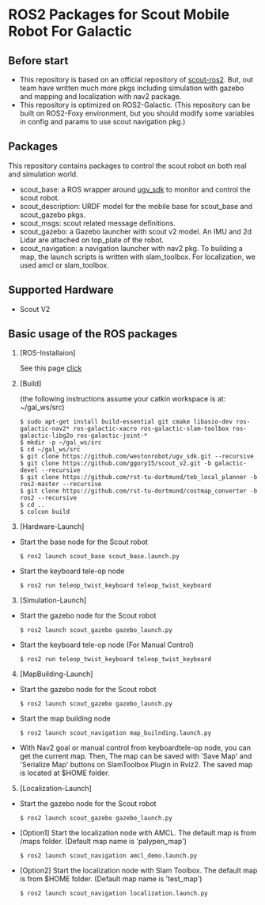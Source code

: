 # ROS2 Packages for Scout Mobile Robot For Galactic

## Before start

* This repository is based on an official repository of [scout-ros2](https://github.com/agilexrobotics/scout_ros2). But, out team have written much more pkgs including simulation with gazebo and mapping and localization with nav2 package.
* This repository is optimized on ROS2-Galactic. (This repository can be built on ROS2-Foxy environment, but you should modify some variables in config and params to use scout navigation pkg.)

## Packages

This repository contains packages to control the scout robot on both real and simulation world. 

* scout_base: a ROS wrapper around [ugv_sdk](https://github.com/westonrobot/ugv_sdk) to monitor and control the scout robot.
* scout_description: URDF model for the mobile base for scout_base and scout_gazebo pkgs.
* scout_msgs: scout related message definitions.
* scout_gazebo: a Gazebo launcher with scout v2 model. An IMU and 2d Lidar are attached on top_plate of the robot.
* scout_navigation: a navigation launcher with nav2 pkg. To building a map, the launch scripts is written with slam_toolbox. For localization, we used amcl or slam_toolbox. 

## Supported Hardware

* Scout V2

## Basic usage of the ROS packages
1. [ROS-Installaion]

    See this page [click](https://docs.ros.org/en/galactic/Installation.html)

2. [Build] 

    (the following instructions assume your catkin workspace is at: ~/gal_ws/src)

    ```
    $ sudo apt-get install build-essential git cmake libasio-dev ros-galactic-nav2* ros-galactic-xacro ros-galactic-slam-toolbox ros-galactic-libg2o ros-galactic-joint-*
    $ mkdir -p ~/gal_ws/src
    $ cd ~/gal_ws/src
    $ git clone https://github.com/westonrobot/ugv_sdk.git --recursive
    $ git clone https://github.com/ggory15/scout_v2.git -b galactic-devel --recursive
    $ git clone https://github.com/rst-tu-dortmund/teb_local_planner -b ros2-master --recursive
    $ git clone https://github.com/rst-tu-dortmund/costmap_converter -b ros2 --recursive
    $ cd ..
    $ colcon build
    ```

2. [Hardware-Launch] 
 
* Start the base node for the Scout robot

    ```
    $ ros2 launch scout_base scout_base.launch.py
    ```

* Start the keyboard tele-op node

    ```
    $ ros2 run teleop_twist_keyboard teleop_twist_keyboard
    ```

3. [Simulation-Launch]
 
* Start the gazebo node for the Scout robot

    ```
    $ ros2 launch scout_gazebo gazebo_launch.py
    ```

* Start the keyboard tele-op node (For Manual Control)

    ```
    $ ros2 run teleop_twist_keyboard teleop_twist_keyboard
    ```

4. [MapBuilding-Launch]
 
* Start the gazebo node for the Scout robot

    ```
    $ ros2 launch scout_gazebo gazebo_launch.py
    ```

* Start the map building node 

    ```
    $ ros2 launch scout_navigation map_builnding.launch.py
    ```

* With Nav2 goal or manual control from keyboardtele-op node, you can get the current map. Then, The map can be saved with 'Save Map' and 'Serialize Map' buttons on SlamToolbox Plugin in Rviz2. The saved map is located at $HOME folder.

5. [Localization-Launch]
 
* Start the gazebo node for the Scout robot

    ```
    $ ros2 launch scout_gazebo gazebo_launch.py
    ```

* [Option1] Start the localization node with AMCL. The default map is from /maps folder. (Default map name is 'palypen_map')

    ```
    $ ros2 launch scout_navigation amcl_demo.launch.py 
    ```
* [Option2] Start the localization node with Slam Toolbox. The default map is from $HOME folder. (Default map name is 'test_map')

    ```
    $ ros2 launch scout_navigation localization.launch.py 
    ```



